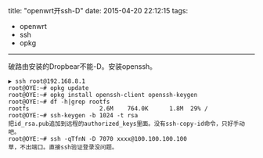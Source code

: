 title: "openwrt开ssh-D"
date: 2015-04-20 22:12:15
tags:
- openwrt
- ssh
- opkg
---
破路由安装的Dropbear不能-D。安装openssh。

```
▶ ssh root@192.168.8.1
root@OYE:~# opkg update
root@OYE:~# opkg install openssh-client openssh-keygen
root@OYE:~# df -h|grep rootfs
rootfs                    2.6M    764.0K      1.8M  29% /
root@OYE:~# ssh-keygen -b 1024 -t rsa
把id_rsa.pub追加到远程的authorized_keys里面。没有ssh-copy-id命令，只好手动吧。
root@OYE:~# ssh -qTfnN -D 7070 xxxx@100.100.100.100
草，不出端口。直接ssh验证登录没问题。
```
